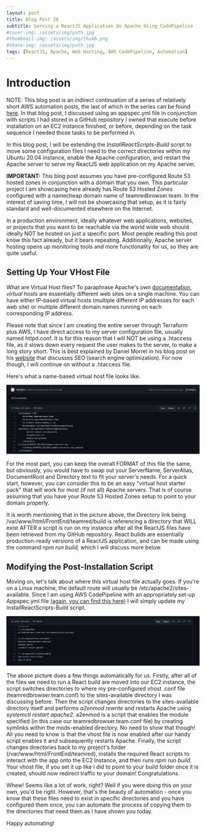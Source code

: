 ```yaml
---
layout: post
title: Blog Post 20
subtitle: Serving a ReactJS Application On Apache Using CodePipeline
#cover-img: /assets/img/path.jpg
#thumbnail-img: /assets/img/thumb.png
#share-img: /assets/img/path.jpg
tags: [ReactJS, Apache, Web Hosting, AWS CodePipeline, Automation]
---
```


# Introduction

NOTE: This blog post is an indirect continuation of a series of relatively short AWS automation posts, the last of which in the series can be found [here](https://wywyfe.github.io/2022-03-17-WFblog18/). In that blog post, I discussed using an appspec.yml file in conjunction with scripts I had stored in a GitHub repository I owned that execute before installation on an EC2 instance finished, or before, depending on the task sequence I needed those tasks to be performed in. 

In this blog post, I will be extending the _InstallReactScripts-Build_ script to move some configuration files I need to the correct directories within my Ubuntu 20.04 instance, enable the Apache configuration, and restart the Apache server to serve my ReactJS web application on my Apache server. 

**IMPORTANT:** This blog post assumes you have pre-configured Route 53 hosted zones in conjunction with a domain that you own. This particular project I am showcasing here already has Route 53 Hosted Zones configured with a namecheap domain name of teamredbrowser.team. In the interest of saving time, I will not be showcasing that setup, as it is fairly standard and well-documented elsewhere on the Internet.

In a production environment, ideally whatever web applications, websites, or projects that you want to be reachable via the world wide web should ideally NOT be hosted on just a specific port. Most people reading this post know this fact already, but it bears repeating. Additionally, Apache server hosting opens up monitoring tools and more functionality for us, so they are quite useful.

## Setting Up Your VHost File

What are Virtual Host files? To paraphrase Apache's own [documentation](https://httpd.apache.org/docs/2.4/vhosts/), _virtual hosts_ are essentially different web sites on a single machine. You can have either IP-based virtual hosts (multiple different IP addresses for each web site) or multiple different domain names running on each corresponding IP address. 

Please note that since I am creating the entire server through Terraform plus AWS, I have direct access to my server configuration file, usually named httpd.conf. It is for this reason that I will NOT be using a .htaccess file, as it slows down every request the user makes to the server, to make a long story short. This is best explained by Daniel Morrel in his blog post on his [website](https://www.danielmorell.com/guides/htaccess-seo/basics/dont-use-htaccess-unless-you-must) that discusses SEO (search engine optimization). For now though, I will continue on without a .htaccess file. 

Here's what a name-based virtual host file looks like. 

![vhostfile](/assets/img/vhost.png)

For the most part, you can keep the overall FORMAT of this file the same, but obviously, you would have to swap out your ServerName, ServerAlias, DocumentRoot and Directory text to fit your server's needs. For a quick start, however, you can consider this to be an easy "virtual host starter pack" that will work for most (if not all) Apache servers. That is of course assuming that you have your Route 53 Hosted Zones setup to point to your domain properly.

It is worth mentioning that in the picture above, the Directory link being /var/www/html/FrontEnd/teamred/build is referencing a directory that WILL exist AFTER a script is run on my instance after all the ReactJS files have been retrieved from my GitHub repository. React builds are essentially production-ready versions of a ReactJS application, and can be made using the command _npm run build,_ which I will discuss more below.

## Modifying the Post-Installation Script

Moving on, let's talk about where this virtual host file actually goes. If you're on a Linux machine, the default route will usually be /etc/apache2/sites-available. Since I am using AWS CodePipeline with an appropriately set-up Appspec.yml file [(again, you can find this here)](https://wywyfe.github.io/2022-03-17-WFblog18/) I will simply update my InstallReactScripts-Build script. 

![InstallReactScripts](/assets/img/installreactscripts-build.png)

The above picture does a few things automatically for us. Firstly, after all of the files we need to run a React build are moved into our EC2 instance, the script switches directories to where my pre-configured vhost .conf file (teamredbrowser.team.conf) to the sites-available directory I was discussing before. Then the script changes directories to the sites-available directory itself and performs _a2enmod rewrite_ and restarts Apache using _systemctl restart apache2_. a2enmod is a script that enables the module specified (in this case our teamredbrowser.team.conf file) by creating symlinks within the mods-enabled directory. No need to show that though! All you need to know is that the vhost file is now enabled after our handy script enables it and subsequently restarts Apache. Finally, the script changes directories back to my project's folder (/var/www/html/FrontEnd/teamred), installs the required React scripts to interact with the app onto the EC2 Instance, and then runs _npm run build_. Your vhost file, if you set it up like I did to point to your build folder once it is created, should now redirect traffic to your domain! Congratulations.

Whew! Seems like a lot of work, right? Well if you were doing this on your own, you'd be right. However, that's the beauty of automation - once you know that these files need to exist in specific directories and you have configured them once, you can automate the process of copying them to the directories that need them as I have shown you today.

Happy automating!


